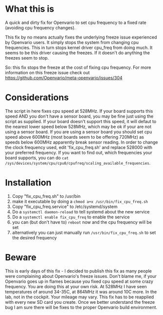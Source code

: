 # What this is
A quick and dirty fix for Openvario to set cpu frequency to a fixed rate (avoiding cpu frequency changes).

This fix by no means actually fixes the underlying freeze issue experienced by Openvario users. It simply stops the system from changing cpu frequencies. 
This in turn stops kernel driver cpu_freq from doing much. It seems to be this driver causing the freezes. If it doesn't do anything the freezes seem
to stop. 

So: this fix stops the freeze at the cost of fixing cpu frequency. For more information on this freeze issue check out https://github.com/Openvario/meta-openvario/issues/304

# Considerations
The script in here fixes cpu speed at 528MHz. If your board supports this speed AND you don't have a sensor board, you may be fine just using the
script as supplied. If your board doesn't support this speed, it will defaut to the nearest lower speed below 528MHz, which may be ok if your are not using
a sensor board. 
If you are using a sensor board you should set cpu speed above 600MHz (most boards seem to be offering 720MHz) as speeds below 600MHz apparently break
sensor reading.
In order to change the clock frequency used, edit 'fix_cpu_freq.sh' and replace 528000 with your preferred frequency. If you want to find out, which
frequencies your board supports, you can do `cat /sys/devices/system/cpu/cpu0/cpufreq/scaling_available_frequencies`.

# Installation
1. Copy "fix_cpu_freq.sh" to /usr/bin
2. make it executable by doing a `chmod a+x /usr/bin/fix_cpu_freq.sh`
3. Copy "fix_cpu_freq.service" to /etc/systemd/system
4. Do a `systemctl daemon-reload` to tell systemd about the new service
5. Do a `systemctl enable fix_cpu_freq` to enable the service
6. you can (but don't have to) `reboot` now and the cpu frequency will be set
7. alternatively you can just manually run `/usr/bin/fix_cpu_freq.sh` to set the desired frequency

# Beware
This is early days of this fix - I decided to publish this fix as many people were complaining about Openvario's freeze issues.
Don't blame me, if your Openvario goes up in flames because you fixed cpu speed at some crazy frequency. You are doing this at your own risk.
At 528MHz I have seen temperatures of around 34-35C, at 864MHz it was around 10C more. In the lab, not in the cockpit. Your mileage may vary.
This fix has to be reapplied with every new SD card you create. Once we better understand the freeze bug I am sure there will be fixes to 
the proper Openvario build environment.
